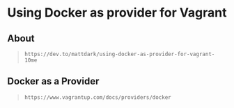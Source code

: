 # Using Docker as provider for Vagrant

## About

> `https://dev.to/mattdark/using-docker-as-provider-for-vagrant-10me`

## Docker as a Provider

> `https://www.vagrantup.com/docs/providers/docker`

